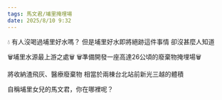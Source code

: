 ```yaml
---
tags: 馬文君/埔里掩埋場
date: 2025/8/10 9:32
---
```


💧 有人沒喝過埔里好水嗎？
但是埔里好水即將絕跡這件事情
卻沒甚麼人知道

🗑️埔里水源最上游之處🗑️
🗑️準備開發一座高達26公頃的廢棄物掩埋場🗑️

將收納渣飛灰、醫療廢棄物
相當於兩棟台北站前新光三越的體積

自稱埔里女兒的馬文君，你在哪裡呢？
